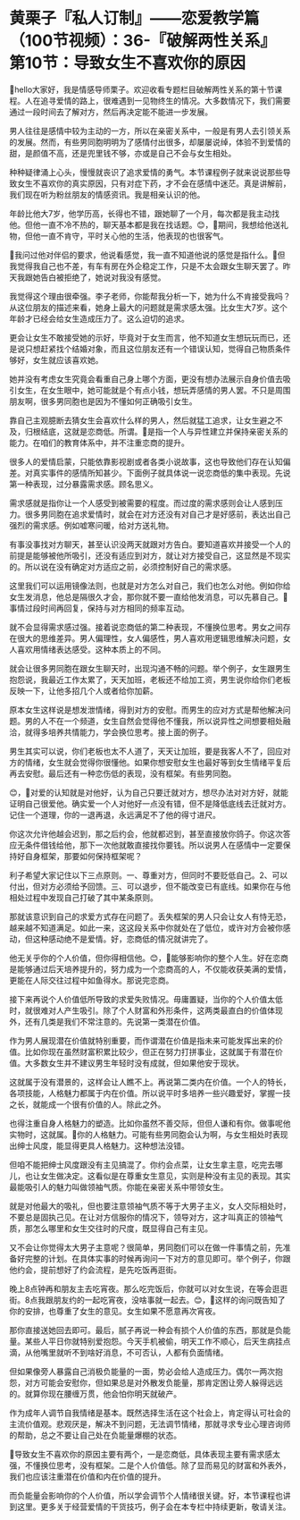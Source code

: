 # 黄栗子『私人订制』——恋爱教学篇（100节视频）：36-『破解两性关系』第10节：导致女生不喜欢你的原因

🎼hello大家好，我是情感导师栗子。欢迎收看专题栏目破解两性关系的第十节课程。人在追寻爱情的路上，很难遇到一见物终生的情况。大多数情况下，我们需要通过一段时间去了解对方，然后再决定能不能进一步发展。

男人往往是感情中较为主动的一方，所以在亲密关系中，一般是有男人去引领关系的发展。然而，有些男同胞明明为了感情付出很多，却屡屡说绰，体验不到爱情的甜，是颜值不高，还是兜里钱不够，亦或是自己不会与女生相处。

种种疑律涌上心头，慢慢就丧识了追求爱情的勇气。本节课程例子就来说说那些导致女生不喜欢你的真实原因，只有对症下药，才不会在感情中迷茫。真是讲解前，我们现在听为粉丝朋友的情感资讯。我是相亲认识的他。

年龄比他大7岁，他学历高，长得也不错，跟她聊了一个月，每次都是我主动找他。但他一直不冷不热的，聊天基本都是我在找话题。😊，🎼期间，我想给他送礼物，但他一直不肯守，平时关心他的生活，他表现的也很客气。

🎼我问过他对伴侣的要求，他说看感觉，我一直不知道他说的感觉是指什么。🎼但我觉得我自己也不差，有车有房在外企稳定工作，只是不太会跟女生聊天罢了。昨天我跟她告白被拒绝了，她说对我没有感觉。

我觉得这个理由很牵强。李子老师，你能帮我分析一下，她为什么不肯接受我吗？从这位朋友的描述来看，她身上最大的问题就是需求感太强。比女生大7岁。这个年龄才已经会给女生造成压力了。这么迫切的追求。

更会让女生不敢接受她的示好，毕竟对于女生而言，他不知道女生想玩玩而已，还是说只想赶紧找个结婚对象，而且这位朋友还有一个错误认知，觉得自己物质条件够好，女生就应该喜欢她。

她并没有考虑女生究竟会看重自己身上哪个方面，更没有想办法展示自身价值去吸引女生，在女生眼中，她可能就是个有点小钱，想玩弄感情的男人罢。不只是周围朋友啊，很多男同胞也是因为不懂如何正确吸引女生。

靠自己主观臆断去猜女生会喜欢什么样的男人，然后就猛工追求，让女生避之不及，归根结底，这就是恋商低。所谓。🎼是指一个人与异性建立并保持亲密关系的能力。在咱们的教育体系中，并不注重恋商的提升。

很多人的爱情启蒙，只能依靠影视剧或者各类小说故事，这也导致他们存在认知偏差。对真实事件的感情所知甚少。下面例子就具体说一说恋商低的集中表现。先说第一种表现，过分暴露需求感。顾名思义。

需求感就是指你让一个人感受到被需要的程度。而过度的需求感则会让人感到压力。很多男同胞在追求爱情时，就会在对方还没有对自己才是好感前，表达出自己强烈的需求感。例如嘘寒问暖，给对方送礼物。

有事没事找对方聊天，甚至认识没两天就跟对方告白。要知道喜欢并接受一个人的前提是能够被他所吸引，还没有适应到对方，就让对方接受自己，这显然是不现实的。所以说在没有确定对方适应之前，必须控制好自己的需求感。

这里我们可以运用镜像法则，也就是对方怎么对自己，我们也怎么对他。例如你给女生发消息，他总是隔很久才会，那你就不要一直给他发消息，可以先慕自己。🎼事情过段时间再回复，保持与对方相同的频率互动。

就不会显得需求感过强。接着说恋商低的第二种表现，不懂换位思考。男女之间存在很大的思维差异。男人偏理性，女人偏感性，男人喜欢用逻辑思维解决问题，女人喜欢用情绪表达感受。这种本质上的不同。

就会让很多男同胞在跟女生聊天时，出现沟通不畅的问题。举个例子，女生跟男生抱怨说，我最近工作太累了，天天加班，老板还不给加工资，男生说你给你们老板反映一下，让他多招几个人或者给你加薪。

原本女生这样说是想发泄情绪，得到对方的安慰。而男生的应对方式是帮他解决问题。男的人不在一个频道，女生自然会觉得他不懂我，所以说异性之间想要相处融洽，就得多培养共情能力，学会换位思考。接上面的例子。

男生其实可以说，你们老板也太不人道了，天天让加班，要是我客人不了，回应对方的情绪，女生就会觉得你很懂他。如果你想安慰女生也最好等到女生情绪平复后再去安慰。最后还有一种恋伤低的表现，没有框架。有些男同胞。

😊，🎼对爱的认知就是对他好，认为自己只要迁就对方，想尽办法对对方好，就能证明自己很爱他。确实爱一个人对他好一点没有错，但不是降低底线去迁就对方。记住一个道理，你的一退再退，永远满足不了他的得寸进尺。

你这次允许他越会迟到，那之后约会，他就都迟到，甚至直接放你鸽子。你这次答应无条件借钱给他，那下一次他就敢直接找你要钱。所以说男人在感情中一定要保持好自身框架，那要如何保持框架呢？

利子希望大家记住以下三点原则。一、尊重对方，但同时不要贬低自己。2、可以付出，但对方必须给予回馈。三、可以退步，但不能改变已有底线。如果你在与他相处过程中发现自己打破了其中某条原则。

那就该意识到自己的求爱方式存在问题了。丢失框架的男人只会让女人有恃无恐，越来越不知道满足。如此一来，这这段关系中你就处在了低位，或许对方会被你感动，但这种感动绝不是爱情。好，恋商低的情况就讲完了。

他无关乎你的个人价值，但你得相信他。😊，🎼能够影响你的整个人生。好在恋商是能够通过后天培养提升的，努力成为一个恋商高的人，不仅能收获美满的爱情，更能在人际交往过程中如鱼得水。那说完恋商。

接下来再说个人价值低所导致的求爱失败情况。毋庸置疑，当你的个人价值太低时，就很难对人产生吸引。除了个人财富和外形条件，这两类最直白的价值体现外，还有几类是我们不常注意的。先说第一类潜在价值。

作为男人展现潜在价值就特别重要，而作谓潜在价值是指未来可能发挥出来的价值。比如你现在虽然财富积累比较少，但正在努力打拼事业，这就属于有潜在价值。大多数女生并不建议男生年轻时没有成就，但如果他安于现状。

这就属于没有潜景的，这样会让人瞧不上。再说第二类内在价值。一个人的特长，各项技能，人格魅力都属于内在价值。所以说平时多培养一些兴趣爱好，掌握一技之长，就能成一个很有价值的人。除此之外。

也得注重自身人格魅力的塑造。比如你虽然不善交际，但但人谦和有你。做事呢他实物时，这就属。🎼你的人格魅力。可能有些男同胞会认为啊，与女生相处时表现出绅士风度，能显得更具人格魅力。这种想法没错。

但咱不能把绅士风度跟没有主见搞混了。你约会点菜，让女生拿主意，吃完去哪儿，也让女生做决定。这看似是在尊重女生意见，实则是种没有主见的表现。其实最能吸引人的魅力叫做领袖气质。你能在亲密关系中带领女生。

就是对他最大的吸礼，但也要注意领袖气质不等于大男子主义，女人交际相处时，不要总是固执己见。在让对方信服你的情况下，领导对方，这才叫真正的领袖气质，那怎么哪里和女生交往时的尺度，既显得自己有主见。

又不会让你觉得太大男子主意呢？很简单，男同胞们可以在做一件事情之前，先准备好完整的计划。在具体实事的时候再询问一下对方的意见即可。举个例子，你跟他约会，提前想好了约会流程，是先吃饭再逛街。

晚上8点钟再和朋友主去吃宵夜。那么吃完饭后，你就可以对女生说，在等会逛逛街。8点我跟朋友约的一起吃宵夜，没啥事就一起去。😊，🎼这样的询问既告知了你的安排，也尊重了女生的意见。女生如果不愿意再次宵夜。

那你直接送她回去即可。最后，腻子再说一种会有损个人价值的东西，那就是负能量。某些人平日你就特别爱抱怨。今天手机被偷，明天工作不顺心，后天生病挂点滴，从他嘴里就听不到啥好消息，不可否认，人都有负面情绪。

但如果像旁人暴露自己消极负能量的一面，势必会给人造成压力。偶尔一两次抱怨，对方可能会安慰你，但如果总是对外散发负能量，那肯定困让旁人躲得远远的。就算你现在腰缠万贯，他会怕你明天就破产。

作为成年人调节自我情绪是基本。既然选择生活在这个社会上，肯定得认可社会的主流价值观。悲观厌是，解决不到问题，无法调节情绪，那就寻求专业心理咨询师的帮助，总之不要让自己处在负能量爆棚的状态。

🎼导致女生不喜欢你的原因主要有两个，一是恋商低，具体表现主要有需求感太强，不懂换位思考，没有框架。二是个人价值低。除了显而易见的财富和外表外，我们也应该注重潜在价值和内在价值的提升。

而负能量会影响你的个人价值，所以学会调节个人情绪很关键。好，本节课程也讲到这里。更多关于经营爱情的干货技巧，例子会在本专栏中持续更新，敬请关注。

